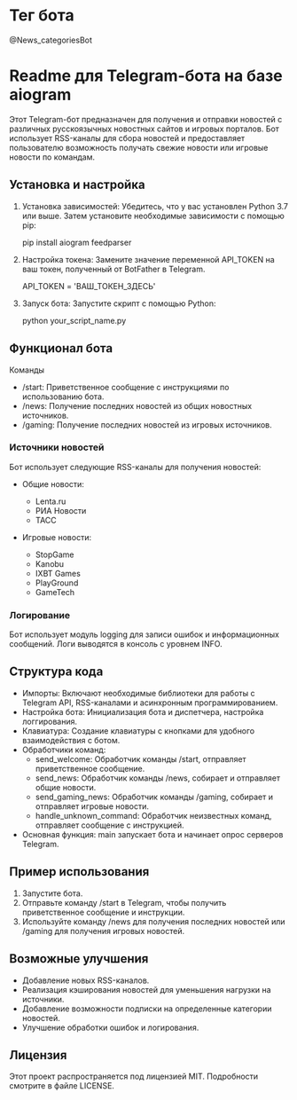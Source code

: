 # Тег бота
@News_categoriesBot

# Readme для Telegram-бота на базе aiogram

Этот Telegram-бот предназначен для получения и отправки новостей с различных русскоязычных новостных сайтов и игровых порталов. Бот использует RSS-каналы для сбора новостей и предоставляет пользователю возможность получать свежие новости или игровые новости по командам.

## Установка и настройка

1. Установка зависимостей:
   Убедитесь, что у вас установлен Python 3.7 или выше. Затем установите необходимые зависимости с помощью pip:

     pip install aiogram feedparser
   
2. Настройка токена:
   Замените значение переменной API_TOKEN на ваш токен, полученный от BotFather в Telegram.

     API_TOKEN = 'ВАШ_ТОКЕН_ЗДЕСЬ'
   
3. Запуск бота:
   Запустите скрипт с помощью Python:

     python your_script_name.py
   
## Функционал бота

Команды

- /start: Приветственное сообщение с инструкциями по использованию бота.
- /news: Получение последних новостей из общих новостных источников.
- /gaming: Получение последних новостей из игровых источников.

### Источники новостей

Бот использует следующие RSS-каналы для получения новостей:

- Общие новости:
  - Lenta.ru
  - РИА Новости
  - ТАСС

- Игровые новости:
  - StopGame
  - Kanobu
  - IXBT Games
  - PlayGround
  - GameTech

### Логирование

Бот использует модуль logging для записи ошибок и информационных сообщений. Логи выводятся в консоль с уровнем INFO.

## Структура кода

- Импорты: Включают необходимые библиотеки для работы с Telegram API, RSS-каналами и асинхронным программированием.
- Настройка бота: Инициализация бота и диспетчера, настройка логгирования.
- Клавиатура: Создание клавиатуры с кнопками для удобного взаимодействия с ботом.
- Обработчики команд:
  - send_welcome: Обработчик команды /start, отправляет приветственное сообщение.
  - send_news: Обработчик команды /news, собирает и отправляет общие новости.
  - send_gaming_news: Обработчик команды /gaming, собирает и отправляет игровые новости.
  - handle_unknown_command: Обработчик неизвестных команд, отправляет сообщение с инструкцией.
- Основная функция: main запускает бота и начинает опрос серверов Telegram.

## Пример использования

1. Запустите бота.
2. Отправьте команду /start в Telegram, чтобы получить приветственное сообщение и инструкции.
3. Используйте команду /news для получения последних новостей или /gaming для получения игровых новостей.

## Возможные улучшения

- Добавление новых RSS-каналов.
- Реализация кэширования новостей для уменьшения нагрузки на источники.
- Добавление возможности подписки на определенные категории новостей.
- Улучшение обработки ошибок и логирования.

## Лицензия

Этот проект распространяется под лицензией MIT. Подробности смотрите в файле LICENSE.
